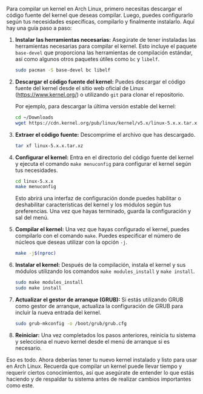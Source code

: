 Para compilar un kernel en Arch Linux, primero necesitas descargar el código fuente del kernel que deseas compilar. Luego, puedes configurarlo según tus necesidades específicas, compilarlo y finalmente instalarlo. Aquí hay una guía paso a paso:

1. **Instalar las herramientas necesarias:**
   Asegúrate de tener instaladas las herramientas necesarias para compilar el kernel. Esto incluye el paquete `base-devel` que proporciona las herramientas de compilación estándar, así como algunos otros paquetes útiles como `bc` y `libelf`.

   ```sh
   sudo pacman -S base-devel bc libelf
   ```

2. **Descargar el código fuente del kernel:**
   Puedes descargar el código fuente del kernel desde el sitio web oficial de Linux (https://www.kernel.org/) o utilizando `git` para clonar el repositorio.

   Por ejemplo, para descargar la última versión estable del kernel:

   ```sh
   cd ~/Downloads
   wget https://cdn.kernel.org/pub/linux/kernel/v5.x/linux-5.x.x.tar.xz
   ```

3. **Extraer el código fuente:**
   Descomprime el archivo que has descargado.

   ```sh
   tar xf linux-5.x.x.tar.xz
   ```

4. **Configurar el kernel:**
   Entra en el directorio del código fuente del kernel y ejecuta el comando `make menuconfig` para configurar el kernel según tus necesidades.

   ```sh
   cd linux-5.x.x
   make menuconfig
   ```

   Esto abrirá una interfaz de configuración donde puedes habilitar o deshabilitar características del kernel y los módulos según tus preferencias. Una vez que hayas terminado, guarda la configuración y sal del menú.

5. **Compilar el kernel:**
   Una vez que hayas configurado el kernel, puedes compilarlo con el comando `make`. Puedes especificar el número de núcleos que deseas utilizar con la opción `-j`.

   ```sh
   make -j$(nproc)
   ```

6. **Instalar el kernel:**
   Después de la compilación, instala el kernel y sus módulos utilizando los comandos `make modules_install` y `make install`.

   ```sh
   sudo make modules_install
   sudo make install
   ```

7. **Actualizar el gestor de arranque (GRUB):**
   Si estás utilizando GRUB como gestor de arranque, actualiza la configuración de GRUB para incluir la nueva entrada del kernel.

   ```sh
   sudo grub-mkconfig -o /boot/grub/grub.cfg
   ```

8. **Reiniciar:**
   Una vez completados los pasos anteriores, reinicia tu sistema y selecciona el nuevo kernel desde el menú de arranque si es necesario.

Eso es todo. Ahora deberías tener tu nuevo kernel instalado y listo para usar en Arch Linux. Recuerda que compilar un kernel puede llevar tiempo y requerir ciertos conocimientos, así que asegúrate de entender lo que estás haciendo y de respaldar tu sistema antes de realizar cambios importantes como este.
